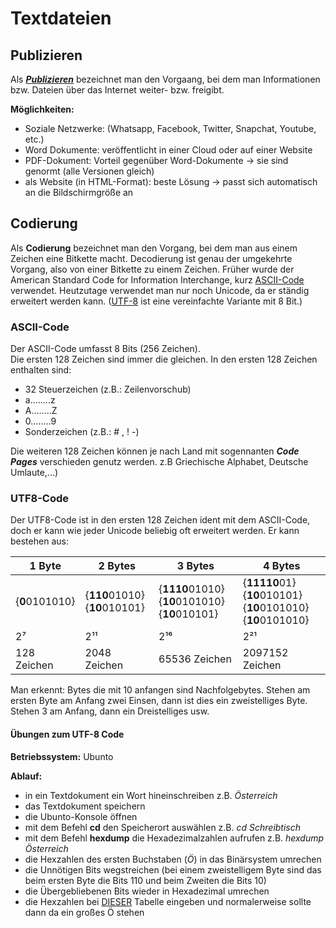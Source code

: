 # Textdateien

## Publizieren

Als [***Publizieren***](https://de.wikipedia.org/wiki/Publikation) bezeichnet man den Vorgaang, bei dem man Informationen bzw. Dateien über das Internet weiter- bzw. freigibt.

**Möglichkeiten:**

* Soziale Netzwerke: (Whatsapp, Facebook, Twitter, Snapchat, Youtube, etc.)
* Word Dokumente: veröffentlicht in einer Cloud oder auf einer Website
* PDF-Dokument: Vorteil gegenüber Word-Dokumente → sie sind genormt (alle Versionen gleich)
* als Website (in HTML-Format): beste Lösung → passt sich automatisch an die Bildschirmgröße an


## Codierung

Als **Codierung** bezeichnet man den Vorgang, bei dem man aus einem Zeichen eine Bitkette macht. Decodierung ist genau der umgekehrte Vorgang, also von einer Bitkette zu einem Zeichen. 
Früher wurde der American Standard Code for Information Interchange, kurz [ASCII-Code](https://de.wikipedia.org/wiki/American_Standard_Code_for_Information_Interchange) verwendet.
Heutzutage verwendet man nur noch Unicode, da er ständig erweitert werden kann. ([UTF-8](https://de.wikipedia.org/wiki/UTF-8) ist eine vereinfachte Variante mit 8 Bit.)

### ASCII-Code

Der ASCII-Code umfasst 8 Bits (256 Zeichen).  
Die ersten 128 Zeichen sind immer die gleichen. In den ersten 128 Zeichen enthalten sind:

* 32 Steuerzeichen (z.B.: Zeilenvorschub)
* a........z
* A........Z
* 0........9
* Sonderzeichen (z.B.: # , ! -)

Die weiteren 128 Zeichen können je nach Land mit sogennanten ***Code Pages*** verschieden genutz werden.
z.B Griechische Alphabet, Deutsche Umlaute,...)

### UTF8-Code
Der UTF8-Code ist in den ersten 128 Zeichen ident mit dem ASCII-Code, doch er kann wie jeder Unicode beliebig oft erweitert werden.
Er kann bestehen aus:

| 1 Byte | 2 Bytes | 3 Bytes | 4 Bytes | 
| ----------- | ------------ | ------------------ | ----------------- |
| {**0**0101010} | {**110**01010} {**10**010101} | {**1110**01010} {**10**0101010} {**10**010101} | {**11110**01} {**10**010101} {**10**0101010} {**10**0101010} |  
| 2⁷ | 2¹¹ | 2¹⁶ | 2²¹ |
| 128 Zeichen | 2048 Zeichen | 65536 Zeichen | 2097152 Zeichen |

Man erkennt: Bytes die mit 10 anfangen sind Nachfolgebytes. Stehen am ersten Byte am Anfang zwei Einsen, dann ist dies ein zweistelliges Byte. Stehen 3 am Anfang, dann ein Dreistelliges usw.  

#### Übungen zum UTF-8 Code


**Betriebssystem:** Ubunto

**Ablauf:**
* in ein Textdokument ein Wort hineinschreiben z.B. *Österreich*
* das Textdokument speichern
* die Ubunto-Konsole öffnen
* mit dem Befehl **cd** den Speicherort auswählen z.B. *cd Schreibtisch*
* mit dem Befehl **hexdump** die Hexadezimalzahlen aufrufen z.B. *hexdump Österreich*
* die Hexzahlen des ersten Buchstaben (*Ö*) in das Binärsystem umrechen
* die Unnötigen Bits wegstreichen (bei einem zweistelligem Byte sind das beim ersten Byte die Bits 110 und beim Zweiten die Bits 10)
* die Übergebliebenen Bits wieder in Hexadezimal umrechen
* die Hexzahlen bei [DIESER](https://www.compart.com/de/unicode) Tabelle eingeben und normalerweise sollte dann da ein großes Ö stehen


